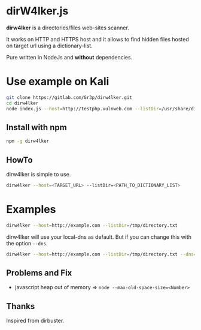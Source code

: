 # dirW4lker.js

**dirw4lker** is a directories/files web-sites scanner. 


It works on HTTP and HTTPS host and it allows to find hidden files hosted on target url using a dictionary-list.


Pure written in NodeJs and **without** dependencies.

# Use example on Kali

```bash
git clone https://gitlab.com/Gr3p/dirw4lker.git
cd dirw4lker
node index.js --host=http://testphp.vulnweb.com --listDir=/usr/share/dirbuster/wordlists/directory-list-2.3-medium.txt
```

## Install with npm

```bash
npm -g dirw4lker
```

## HowTo

dirw4lker is simple to use.

```bash
dirw4lker --host=<TARGET_URL> --listDir=<PATH_TO_DICTIONARY_LIST>
```

# Examples

```bash
dirw4lker --host=http://example.com --listDir=/tmp/directory.txt
```

dirw4lker will use your local-dns as default. But if you can change this with the option `--dns`.


```bash
dirw4lker --host=http://example.com --listDir=/tmp/directory.txt --dns=8.8.8.8
```

## Problems and Fix

- javascript heap out of memory => `node --max-old-space-size=<Number>`

## Thanks

Inspired from dirbuster.